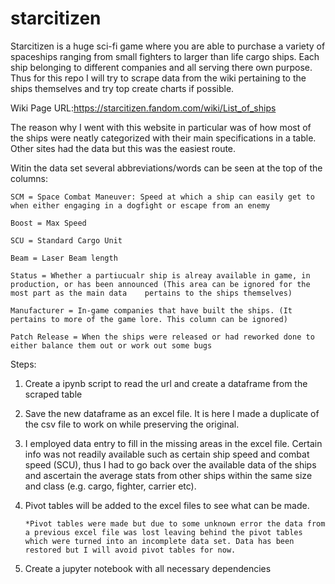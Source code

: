 # starcitizen
Starcitizen is a huge sci-fi game where you are able to purchase a variety of spaceships ranging from small fighters to larger than life cargo ships. Each ship belonging to different companies and all serving there own purpose. Thus for this repo I will try to scrape data from the wiki pertaining to the ships themselves and try top create charts if possible. 

Wiki Page URL:https://starcitizen.fandom.com/wiki/List_of_ships

The reason why I went with this website in particular was of how most of the ships were neatly categorized with their main specifications in a table. Other sites had the data but this was the easiest route. 

Witin the data set several abbreviations/words can be seen at the top of the columns:

    SCM = Space Combat Maneuver: Speed at which a ship can easily get to when either engaging in a dogfight or escape from an enemy

    Boost = Max Speed

    SCU = Standard Cargo Unit

    Beam = Laser Beam length 

    Status = Whether a partiucualr ship is alreay available in game, in production, or has been announced (This area can be ignored for the most part as the main data    pertains to the ships themselves)

    Manufacturer = In-game companies that have built the ships. (It pertains to more of the game lore. This column can be ignored)

    Patch Release = When the ships were released or had reworked done to either balance them out or work out some bugs


Steps: 
  
   1. Create a ipynb script to read the url and create a dataframe from the scraped table
    
   2. Save the new dataframe as an excel file. It is here I made a duplicate of the csv file to work on while preserving the original.

   3. I employed data entry to fill in the missing areas in the excel file. Certain info was not readily available such as certain ship speed and combat speed (SCU), thus I had to go back over the available data of the ships and ascertain the average stats from other ships within the same size and class (e.g. cargo, fighter, carrier etc).

   4. Pivot tables will be added to the excel files to see what can be made. 
          
          *Pivot tables were made but due to some unknown error the data from a previous excel file was lost leaving behind the pivot tables which were turned into an incomplete data set. Data has been restored but I will avoid pivot tables for now.
          
   5. Create a jupyter notebook with all necessary dependencies
